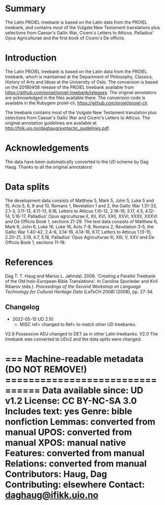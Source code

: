 # Summary

The Latin PROIEL treebank is based on the Latin data from the PROIEL treebank, and contains most of the Vulgate New Testament translations plus selections from Caesar's Gallic War, Cicero's Letters to Atticus, Palladius' Opus Agriculturae and the first book of Cicero's De officiis.

# Introduction

The Latin PROIEL treebank is based on the Latin data from the PROIEL treebank, which is maintained at the Department of Philosophy, Classics, History of Arts and Ideas at the University of Oslo. The conversion is based on the 20180408 release of the PROIEL treebank available from https://github.com/proiel/proiel-treebank/releases. The original annotators are acknowledged in the files available there. The conversion code is available in the Rubygem proiel-cli, https://github.com/proiel/proiel-cli.

The treebank contains most of the Vulgate New Testament translation plus selections from Caesar's Gallic War and Cicero's Letters to Atticus. The original annotation guidelines are available at http://folk.uio.no/daghaug/syntactic_guidelines.pdf.

# Acknowledgements

The data have been automatically converted to the UD scheme by Dag Haug. Thanks to all the original annotators!

# Data splits
The development data consists of Matthew 5, Mark 5, John 5, Luke 5 and 15, Acts 5, 6, 9 and 10, Romans 1, Revelation 1 and 2, the Gallic War 1.31-33, 2.1-3, 3.11-13, 4.11-13, 6.16, Letters to Atticus 1.10-12, 2.18-19, 3.17, 4.5, 4.12-14, 5.16-17, Palladius' Opus agriculturae II, XII, XVI, XXII, XXVI, XXXII, XXXVI and De Officiis Book 1, sections 21-29. The test data consists of Matthew 6, Mark 6, John 6, Luke 16, Luke 16, Acts 7-8, Romans 2, Revelation 3-5, the Gallic War 1.40-42, 2.4-6, 3.14-16, 4.14-16, 6.17, Letters to Atticus 1.13-15, 2.20-21, 3.19, 4.7, 5.18, Palladius' Opus Agriculturae III, XIII, V, XXV and De Officiis Book 1, sections 11-19.

# References
Dag T. T. Haug and Marius L. Jøhndal. 2008. 'Creating a Parallel Treebank of the Old Indo-European Bible Translations'. In Caroline Sporleder and Kiril Ribarov (eds.).  *Proceedings of the Second Workshop on Language Technology for Cultural Heritage Data (LaTeCH 2008)* (2008), pp. 27-34.

## Changelog

* 2022-05-15 UD 2.10
  * MISC ref= changed to Ref= to match other UD treebanks.

V2.8 Possessive ADJ changed to DET as in other Latin treebanks.
V2.0 The treebank was converted to UDv2 and the data splits were changed.

=== Machine-readable metadata (DO NOT REMOVE!) ================================
Data available since: UD v1.2
License: CC BY-NC-SA 3.0
Includes text: yes
Genre: bible nonfiction
Lemmas: converted from manual
UPOS: converted from manual
XPOS: manual native
Features: converted from manual
Relations: converted from manual
Contributors: Haug, Dag
Contributing: elsewhere
Contact: daghaug@ifikk.uio.no
===============================================================================
